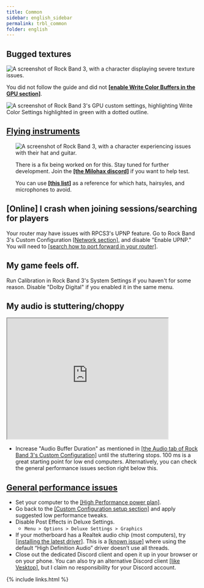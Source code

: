 ```yaml
---
title: Common
sidebar: english_sidebar
permalink: trbl_common
folder: english
---
```


## Bugged textures

![A screenshot of Rock Band 3, with a character displaying severe texture issues.](https://carlmylo.github.io/docu-rpcs3/images/trbl/common/wcb.png "Graphical issues")

You did not follow the guide and did not [**[enable Write Color Buffers in the GPU section]**](https://rb3pc.milohax.org/english/customconfiguration/#gpu).

![A screenshot of Rock Band 3's GPU custom settings, highlighting Write Color Settings highlighted in green with a dotted outline.](https://carlmylo.github.io/docu-rpcs3/images/trbl/common/wcbon.png "GPU")

<div class="panel-group" id="accordion">
                    <div class="panel panel-default">
                        <div class="panel-heading">
                            <h2 class="panel-title">
                                <a class="noCrossRef accordion-toggle" data-toggle="collapse" data-parent="#accordion" href="#flying-instruments">Flying instruments</a>
                            </h2>
                        </div>
                        <div id="flying-instruments" class="panel-collapse collapse noCrossRef">
                            <div class="panel-body">
                                <ul>
                                <p><img src="https://carlmylo.github.io/docu-rpcs3/images/trbl/common/flyinst.png" alt="A screenshot of Rock Band 3, with a character experiencing issues with their hat and guitar." title="Graphical issues"></p>
<p>There is a fix being worked on for this. Stay tuned for further development. Join the <a href="https://rb3dx.milohax.org/discord"><strong>[the Milohax discord]</strong></a> if you want to help test.</p>
<p>You can use <a href="https://carlmylo.github.io/docu-rpcs3/trbl_teleprob"><strong>[this list]</strong></a> as a reference for which hats, hairsyles, and microphones to avoid.</p>
</ul>
                            </div>
                        </div>
                    </div>
                    <!-- /.panel -->
</div>


## [Online] I crash when joining sessions/searching for players

Your router may have issues with RPCS3's UPNP feature. Go to Rock Band 3's Custom Configuration [[Network section]](https://rb3pc.milohax.org/english/customconfiguration#network), and disable "Enable UPNP." You will need to [[search how to port forward in your router]](https://www.noip.com/support/knowledgebase/general-port-forwarding-guide).

## My game feels off.

Run Calibration in Rock Band 3's System Settings if you haven't for some reason. Disable "Dolby Digital" if you enabled it in the same menu.

## My audio is stuttering/choppy

<iframe width="420" height="315"
src="https://www.youtube.com/embed/UoCMEQbNThs">
</iframe> 

* Increase "Audio Buffer Duration" as mentioned in [[the Audio tab of Rock Band 3's Custom Configuration]](https://rb3pc.milohax.org/english/customconfiguration#audio) until the stuttering stops. 100 ms is a great starting point for low end computers. Alternatively, you can check the general performance issues section right below this.


<div class="panel-group" id="accordion">
                    <div class="panel panel-default">
                        <div class="panel-heading">
                            <h2 class="panel-title">
                                <a class="noCrossRef accordion-toggle" data-toggle="collapse" data-parent="#accordion" href="#general-performance-issues">General performance issues</a>
                            </h2>
                        </div>
                        <div id="general-performance-issues" class="panel-collapse collapse noCrossRef">
                            <div class="panel-body">
                                <ul>
<li>Set your computer to the <a href="https://help.ableton.com/hc/en-us/articles/115000211304-Using-the-High-performance-power-plan-Windows-">[High Performance power plan]</a>.</li>
<li>Go back to the <a href="https://rb3pc.milohax.org/english/customconfiguration#changing-a-custom-configuration">[Custom Configuration setup section]</a> and apply suggested low performance tweaks.</li>
<li>Disable Post Effects in Deluxe Settings.
<ul>
<li><code>Menu &gt; Options &gt; Deluxe Settings &gt; Graphics</code></li>
</ul>
</li>
<li>If your motherboard has a Realtek audio chip (most computers), try <a href="https://realtek-download.com/download-hd/">[installing the latest driver]</a>. This is a <a href="https://github.com/RPCS3/rpcs3/issues/14648">[known issue]</a> where using the default “High Definition Audio” driver doesn’t use all threads.</li>
<li>Close out the dedicated Discord client and open it up in your browser or on your phone. You can also try an alternative Discord client <a href="https://github.com/Vencord/Vesktop">[like Vesktop]</a>, but I claim no responsibility for your Discord account.</li>
</ul>
                            </div>
                        </div>
                    </div>
                    <!-- /.panel -->
</div>

{% include links.html %}